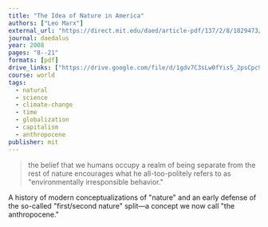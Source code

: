 ```yaml
---
title: "The Idea of Nature in America"
authors: ["Leo Marx"]
external_url: "https://direct.mit.edu/daed/article-pdf/137/2/8/1829473/daed.2008.137.2.8.pdf"
journal: daedalus
year: 2008
pages: "8--21"
formats: [pdf]
drive_links: ["https://drive.google.com/file/d/1gdv7C3sLw0fYis5_2psCpc9p5nA2sI-y/view?usp=drivesdk"]
course: world
tags:
  - natural
  - science
  - climate-change
  - time
  - globalization
  - capitalism
  - anthropocene
publisher: mit
---
```


> the belief that we humans occupy a realm of being separate from the rest of nature encourages what he all-too-politely refers to as "environmentally irresponsible behavior."


A history of modern conceptualizations of "nature" and an early defense of the so-called "first/second nature" split—a concept we now call "the anthropocene."
